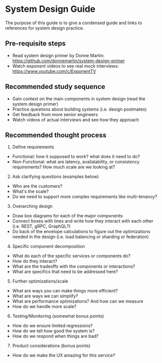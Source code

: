 # System Design Guide
The purpose of this guide is to give a condensed guide and links to references for system design practice.

## Pre-requisite steps
- Read system design primer by Donne Martin: https://github.com/donnemartin/system-design-primer
- Watch exponent videos to see real mock interviews: https://www.youtube.com/c/ExponentTV

## Recommended study sequence
- Gain context on the main components in system design (read the system design primer)
- Practice questions about building systems (i.e. design postmates)
- Get feedback from more senior engineers
- Watch videos of actual interviews and see how they approach

## Recommended thought process
1. Define requirements
- Functional: how it supposed to work? what does it need to do?
- Non-Functional: what are latency, availalability, or consistency requirements? How much scale are we looking at?

2. Ask clarifying questions (examples below)
- Who are the customers?
- What's the scale?
- Do we need to support more complex requirements like multi-tenancy?

3. Overarching design
- Draw box diagrams for each of the major components
- Connect boxes with lines and write how they interact with each other (i.e. REST, gRPC, GraphQL?)
- Do back of the envelope calculations to figure out the optimizations needed in the design (i.e. load balancing or sharding or federation)

4. Specific component decomposition
- What do each of the specific services or components do?
- How do they interact?
- What are the tradeoffs with the components or interactions?
- What are specifics that need to be addressed here?

5. Further optimizations/scale
- What are ways you can make things more efficient?
- What are ways we can simplify?
- What are performance optimizations? And how can we measure
- How do we handle more scale?

6. Testing/Monitoring (somewhat bonus points)
- How do we ensure limited regressions?
- How do we tell how good the system is?
- How do we respond when things are bad?

7. Product considerations (bonus points)
- How do we make the UX amazing for this service?